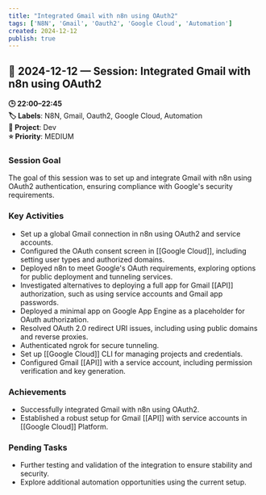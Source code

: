 ```yaml
---
title: "Integrated Gmail with n8n using OAuth2"
tags: ['N8N', 'Gmail', 'Oauth2', 'Google Cloud', 'Automation']
created: 2024-12-12
publish: true
---
```


## 📅 2024-12-12 — Session: Integrated Gmail with n8n using OAuth2

**🕒 22:00–22:45**  
**🏷️ Labels**: N8N, Gmail, Oauth2, Google Cloud, Automation  
**📂 Project**: Dev  
**⭐ Priority**: MEDIUM  


### Session Goal
The goal of this session was to set up and integrate Gmail with n8n using OAuth2 authentication, ensuring compliance with Google's security requirements.

### Key Activities
- Set up a global Gmail connection in n8n using OAuth2 and service accounts.
- Configured the OAuth consent screen in [[Google Cloud]], including setting user types and authorized domains.
- Deployed n8n to meet Google's OAuth requirements, exploring options for public deployment and tunneling services.
- Investigated alternatives to deploying a full app for Gmail [[API]] authorization, such as using service accounts and Gmail app passwords.
- Deployed a minimal app on Google App Engine as a placeholder for OAuth authorization.
- Resolved OAuth 2.0 redirect URI issues, including using public domains and reverse proxies.
- Authenticated ngrok for secure tunneling.
- Set up [[Google Cloud]] CLI for managing projects and credentials.
- Configured Gmail [[API]] with a service account, including permission verification and key generation.

### Achievements
- Successfully integrated Gmail with n8n using OAuth2.
- Established a robust setup for Gmail [[API]] with service accounts in [[Google Cloud]] Platform.

### Pending Tasks
- Further testing and validation of the integration to ensure stability and security.
- Explore additional automation opportunities using the current setup.
